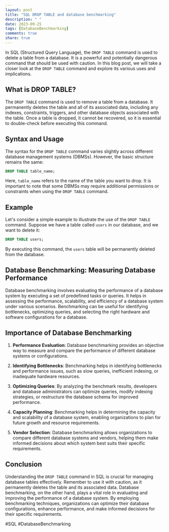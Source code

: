 ```yaml
---
layout: post
title: "SQL DROP TABLE and database benchmarking"
description: " "
date: 2023-09-25
tags: [DatabaseBenchmarking]
comments: true
share: true
---
```


In SQL (Structured Query Language), the `DROP TABLE` command is used to delete a table from a database. It is a powerful and potentially dangerous command that should be used with caution. In this blog post, we will take a closer look at the `DROP TABLE` command and explore its various uses and implications.

## What is DROP TABLE?

The `DROP TABLE` command is used to remove a table from a database. It permanently deletes the table and all of its associated data, including any indexes, constraints, triggers, and other database objects associated with the table. Once a table is dropped, it cannot be recovered, so it is essential to double-check before executing this command.

## Syntax and Usage

The syntax for the `DROP TABLE` command varies slightly across different database management systems (DBMSs). However, the basic structure remains the same:

```sql
DROP TABLE table_name;
```

Here, `table_name` refers to the name of the table you want to drop. It is important to note that some DBMSs may require additional permissions or constraints when using the `DROP TABLE` command.

## Example

Let's consider a simple example to illustrate the use of the `DROP TABLE` command. Suppose we have a table called `users` in our database, and we want to delete it:

```sql
DROP TABLE users;
```

By executing this command, the `users` table will be permanently deleted from the database.

## Database Benchmarking: Measuring Database Performance

Database benchmarking involves evaluating the performance of a database system by executing a set of predefined tasks or queries. It helps in assessing the performance, scalability, and efficiency of a database system under various scenarios. Benchmarking can be useful for identifying bottlenecks, optimizing queries, and selecting the right hardware and software configurations for a database.

## Importance of Database Benchmarking

1. **Performance Evaluation**: Database benchmarking provides an objective way to measure and compare the performance of different database systems or configurations.

2. **Identifying Bottlenecks**: Benchmarking helps in identifying bottlenecks and performance issues, such as slow queries, inefficient indexing, or inadequate hardware resources.

3. **Optimizing Queries**: By analyzing the benchmark results, developers and database administrators can optimize queries, modify indexing strategies, or restructure the database schema for improved performance.

4. **Capacity Planning**: Benchmarking helps in determining the capacity and scalability of a database system, enabling organizations to plan for future growth and resource requirements.

5. **Vendor Selection**: Database benchmarking allows organizations to compare different database systems and vendors, helping them make informed decisions about which system best suits their specific requirements.

## Conclusion

Understanding the `DROP TABLE` command in SQL is crucial for managing database tables effectively. Remember to use it with caution, as it permanently deletes the table and its associated data. Database benchmarking, on the other hand, plays a vital role in evaluating and improving the performance of a database system. By employing benchmarking techniques, organizations can optimize their database configurations, enhance performance, and make informed decisions for their specific requirements.

#SQL #DatabaseBenchmarking